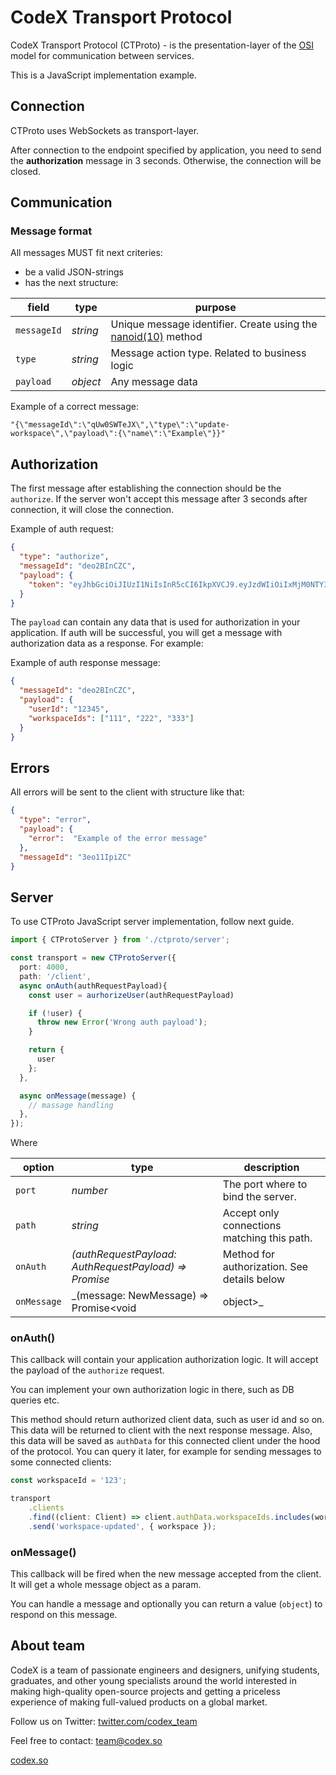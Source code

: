 # CodeX Transport Protocol

CodeX Transport Protocol (CTProto) - is the presentation-layer of the [OSI](https://en.wikipedia.org/wiki/OSI_model) model for communication between services.

This is a JavaScript implementation example.

## Connection

CTProto uses WebSockets as transport-layer.

After connection to the endpoint specified by application, you need to send the __authorization__ message in 3 seconds. Otherwise, the connection will be closed.

## Communication

### Message format

All messages MUST fit next criteries:

- be a valid JSON-strings
- has the next structure:

| field | type | purpose |
| -- | -- | -- |
| `messageId` | _string_ | Unique message identifier. Create using the [nanoid(10)](https://github.com/ai/nanoid) method |
| `type` | _string_ | Message action type. Related to business logic |
| `payload` | _object_ | Any message data |

Example of a correct message:

```
"{\"messageId\":\"qUw0SWTeJX\",\"type\":\"update-workspace\",\"payload\":{\"name\":\"Example\"}}"
```

## Authorization

The first message after establishing the connection should be the `authorize`. 
If the server won't accept this message after 3 seconds after connection, it will close the connection.

Example of auth request:

```json
{
  "type": "authorize",
  "messageId": "deo2BInCZC",
  "payload": {
    "token": "eyJhbGciOiJIUzI1NiIsInR5cCI6IkpXVCJ9.eyJzdWIiOiIxMjM0NTY3ODkwIiwibmFtZSI6IkpvaG4gRG9lIiwiaWF0IjoxNTE2MjM5MDIyfQ.SflKxwRJSMeKKF2QT4fwpMeJf36POk6yJV_adQssw5c"
  }
}
```

The `payload` can contain any data that is used for authorization in your application. If auth will be successful, you will get a message with authorization data as a response. For example:

Example of auth response message:

```json
{
  "messageId": "deo2BInCZC",
  "payload": {
    "userId": "12345",
    "workspaceIds": ["111", "222", "333"]
  }
}
```

## Errors 

All errors will be sent to the client with structure like that:

```json
{
  "type": "error",
  "payload": {
    "error":  "Example of the error message"
  },
  "messageId": "3eo11IpiZC"
}
```

## Server

To use CTProto JavaScript server implementation, follow next guide.

```ts
import { CTProtoServer } from './ctproto/server';

const transport = new CTProtoServer({
  port: 4000,
  path: '/client',
  async onAuth(authRequestPayload){
    const user = aurhorizeUser(authRequestPayload)

    if (!user) {
      throw new Error('Wrong auth payload');
    }

    return {
      user
    };
  },

  async onMessage(message) {
    // massage handling
  },
});
```

Where 

| option | type | description |
| -- | -- | -- |
| `port` | _number_ | The port where to bind the server. |
| `path` | _string_ | Accept only connections matching this path. |
| `onAuth` | _(authRequestPayload: AuthRequestPayload) => Promise<AuthData>_ | Method for authorization. See details below |
| `onMessage` | _(message: NewMessage) => Promise<void | object>_ | Message handler. See details below |

### onAuth()

This callback will contain your application authorization logic. It will accept the payload of the `authorize` request. 

You can implement your own authorization logic in there, such as DB queries etc.

This method should return authorized client data, such as user id and so on. This data will be returned to client with the next response message.
Also, this data will be saved as `authData` for this connected client under the hood of the protocol. 
You can query it later, for example for sending messages to some connected clients:

```ts
const workspaceId = '123';

transport
    .clients
    .find((client: Client) => client.authData.workspaceIds.includes(workspaceId))
    .send('workspace-updated', { workspace });
```

### onMessage()

This callback will be fired when the new message accepted from the client. It will get a whole message object as a param.

You can handle a message and optionally you can return a value (`object`) to respond on this message. 


## About team

CodeX is a team of passionate engineers and designers, unifying students, graduates, and other young specialists around the world interested in making high-quality open-source projects and getting a priceless experience of making full-valued products on a global market.

Follow us on Twitter: [twitter.com/codex_team](https://twitter.com/codex_team)

Feel free to contact: <a href="mailto:team@codex.so?subject=CTProto">team@codex.so</a>

[codex.so](https://codex.so)

